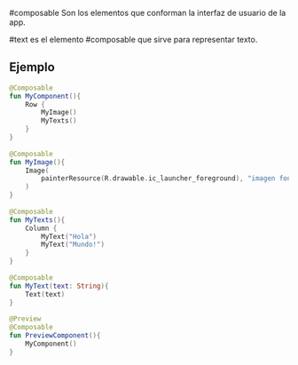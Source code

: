 #composable
Son los elementos que conforman la interfaz de usuario de la app.

#text es el elemento #composable que sirve para representar texto.


## Ejemplo
```Kotlin
@Composable  
fun MyComponent(){  
    Row {  
        MyImage()  
        MyTexts()  
    }  
}  
  
@Composable  
fun MyImage(){  
    Image(  
        painterResource(R.drawable.ic_launcher_foreground), "imagen fondo"  
    )  
}  
  
@Composable  
fun MyTexts(){  
    Column {  
        MyText("Hola")  
        MyText("Mundo!")  
    }  
}  
  
@Composable  
fun MyText(text: String){  
    Text(text)  
}  
  
@Preview  
@Composable  
fun PreviewComponent(){  
    MyComponent()  
}
```